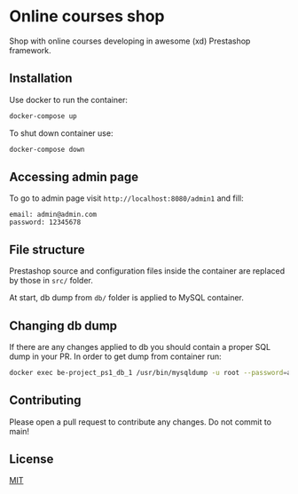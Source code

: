 # Online courses shop

Shop with online courses developing in awesome (xd) Prestashop framework.
## Installation

Use docker to run the container:

```bash
docker-compose up
```

To shut down container use:

```bash
docker-compose down
```

## Accessing admin page
To go to admin page visit `http://localhost:8080/admin1` and fill:
```
email: admin@admin.com
password: 12345678
```

## File structure
Prestashop source and configuration files inside the container are replaced by those in `src/` folder.

At start, db dump from `db/` folder is applied to MySQL container.  

## Changing db dump
If there are any changes applied to db you should contain a proper SQL dump in your PR. In order to get dump from container run:

```bash
docker exec be-project_ps1_db_1 /usr/bin/mysqldump -u root --password=admin ps > /tmp/dump.sql
```


## Contributing
Please open a pull request to contribute any changes. Do not commit to main! 

## License
[MIT](https://choosealicense.com/licenses/mit/)
